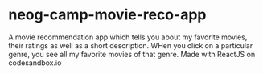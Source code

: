 # neog-camp-movie-reco-app

A movie recommendation app which tells you about my favorite movies, their ratings as well as a short description. WHen you click on a particular genre, you see all my favorite movies of that genre. Made with ReactJS on codesandbox.io
